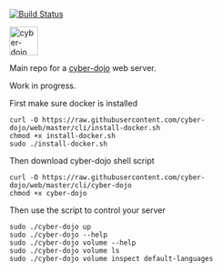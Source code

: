[![Build Status](https://travis-ci.org/cyber-dojo/web.svg?branch=master)](https://travis-ci.org/cyber-dojo/web)

<img src="https://raw.githubusercontent.com/cyber-dojo/web/master/public/images/home_page_logo.png" alt="cyber-dojo yin/yang logo" width="50px" height="50px"/>

Main repo for a [cyber-dojo](http://cyber-dojo.org) web server.

Work in progress.

First make sure docker is installed

```
curl -O https://raw.githubusercontent.com/cyber-dojo/web/master/cli/install-docker.sh
chmod +x install-docker.sh
sudo ./install-docker.sh
```

Then download cyber-dojo shell script

```
curl -O https://raw.githubusercontent.com/cyber-dojo/web/master/cli/cyber-dojo
chmod +x cyber-dojo
```

Then use the script to control your server

```
sudo ./cyber-dojo up
sudo ./cyber-dojo --help
sudo ./cyber-dojo volume --help
sudo ./cyber-dojo volume ls
sudo ./cyber-dojo volume inspect default-languages
```
